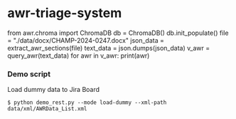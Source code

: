 # awr-triage-system

from awr.chroma import ChromaDB
db = ChromaDB()
db.init_populate()
file = "./data/docx/CHAMP-2024-0247.docx"
json_data = extract_awr_sections(file)
text_data = json.dumps(json_data)
v_awr = query_awr(text_data)
for awr in v_awr:
    print(awr)

### Demo script
Load dummy data to Jira Board
```
$ python demo_rest.py --mode load-dummy --xml-path data/xml/AWRData_List.xml
```

